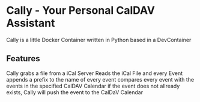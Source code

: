 # Cally - Your Personal CalDAV Assistant
Cally is a little Docker Container written in Python based in a DevContainer

## Features
Cally grabs a file from a iCal Server
Reads the iCal File and every Event
appends a prefix to the name of every event
compares every event with the events in the specified CalDAV Calendar
if the event does not allready exists, Cally will push the event to the CalDaV Calendar
